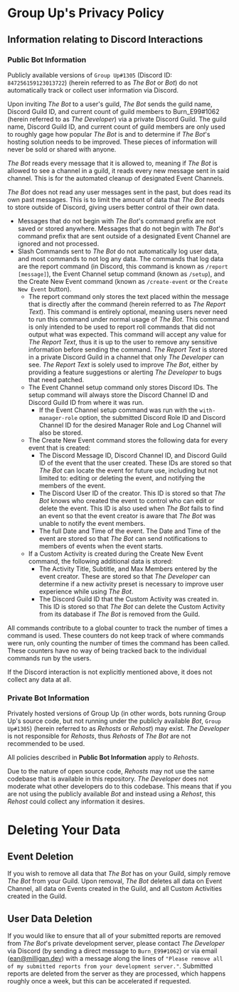 # Group Up's Privacy Policy
## Information relating to Discord Interactions
### Public Bot Information
Publicly available versions of `Group Up#1305` (Discord ID: `847256159123013722`) (herein referred to as _The Bot_ or _Bot_) do not automatically track or collect user information via Discord.

Upon inviting _The Bot_ to a user's guild, _The Bot_ sends the guild name, Discord Guild ID, and current count of guild members to Burn_E99#1062 (herein referred to as _The Developer_) via a private Discord Guild.  The guild name, Discord Guild ID, and current count of guild members are only used to roughly gage how popular _The Bot_ is and to determine if _The Bot_'s hosting solution needs to be improved.  These pieces of information will never be sold or shared with anyone.

_The Bot_ reads every message that it is allowed to, meaning if _The Bot_ is allowed to see a channel in a guild, it reads every new message sent in said channel.  This is for the automated cleanup of designated Event Channels.

_The Bot_ does not read any user messages sent in the past, but does read its own past messages.  This is to limit the amount of data that _The Bot_ needs to store outside of Discord, giving users better control of their own data.

* Messages that do not begin with _The Bot_'s command prefix are not saved or stored anywhere.  Messages that do not begin with _The Bot_'s command prefix that are sent outside of a designated Event Channel are ignored and not processed.
* Slash Commands sent to _The Bot_ do not automatically log user data, and most commands to not log any data.  The commands that log data are the report command (in Discord, this command is known as `/report [message]`), the Event Channel setup command (known as `/setup`), and the Create New Event command (known as `/create-event` or the `Create New Event` button).
  * The report command only stores the text placed within the message that is directly after the command (herein referred to as _The Report Text_).  This command is entirely optional, meaning users never need to run this command under normal usage of _The Bot_.  This command is only intended to be used to report roll commands that did not output what was expected.  This command will accept any value for _The Report Text_, thus it is up to the user to remove any sensitive information before sending the command.  _The Report Text_ is stored in a private Discord Guild in a channel that only _The Developer_ can see.  _The Report Text_ is solely used to improve _The Bot_, either by providing a feature suggestions or alerting _The Developer_ to bugs that need patched.
  * The Event Channel setup command only stores Discord IDs.  The setup command will always store the Discord Channel ID and Discord Guild ID from where it was run.
    * If the Event Channel setup command was run with the `with-manager-role` option, the submitted Discord Role ID and Discord Channel ID for the desired Manager Role and Log Channel will also be stored.
  * The Create New Event command stores the following data for every event that is created:
    * The Discord Message ID, Discord Channel ID, and Discord Guild ID of the event that the user created.  These IDs are stored so that _The Bot_ can locate the event for future use, including but not limited to: editing or deleting the event, and notifying the members of the event.
    * The Discord User ID of the creator.  This ID is stored so that _The Bot_ knows who created the event to control who can edit or delete the event.  This ID is also used when _The Bot_ fails to find an event so that the event creator is aware that _The Bot_ was unable to notify the event members.
    * The full Date and Time of the event.  The Date and Time of the event are stored so that _The Bot_ can send notifications to members of events when the event starts.
  * If a Custom Activity is created during the Create New Event command, the following additional data is stored:
    * The Activity Title, Subtitle, and Max Members entered by the event creator.  These are stored so that _The Developer_ can determine if a new activity preset is necessary to improve user experience while using _The Bot_.
    * The Discord Guild ID that the Custom Activity was created in.  This ID is stored so that _The Bot_ can delete the Custom Activity from its database if _The Bot_ is removed from the Guild.

All commands contribute to a global counter to track the number of times a command is used.  These counters do not keep track of where commands were run, only counting the number of times the command has been called.  These counters have no way of being tracked back to the individual commands run by the users.

If the Discord interaction is not explicitly mentioned above, it does not collect any data at all.

### Private Bot Information
Privately hosted versions of Group Up (in other words, bots running Group Up's source code, but not running under the publicly available _Bot_, `Group Up#1305`) (herein referred to as _Rehosts_ or _Rehost_) may exist.  _The Developer_ is not responsible for _Rehosts_, thus _Rehosts_ of _The Bot_ are not recommended to be used.

All policies described in **Public Bot Information** apply to _Rehosts_.

Due to the nature of open source code, _Rehosts_ may not use the same codebase that is available in this repository.  _The Developer_ does not moderate what other developers do to this codebase.  This means that if you are not using the publicly available _Bot_ and instead using a _Rehost_, this _Rehost_ could collect any information it desires.

# Deleting Your Data
## Event Deletion
If you wish to remove all data that _The Bot_ has on your Guild, simply remove _The Bot_ from your Guild.  Upon removal, _The Bot_ deletes all data on Event Channel, all data on Events created in the Guild, and all Custom Activities created in the Guild.

## User Data Deletion
If you would like to ensure that all of your submitted reports are removed from _The Bot_'s private development server, please contact _The Developer_ via Discord (by sending a direct message to `Burn_E99#1062`) or via email (<ean@milligan.dev>) with a message along the lines of `"Please remove all of my submitted reports from your development server."`.  Submitted reports are deleted from the server as they are processed, which happens roughly once a week, but this can be accelerated if requested.
